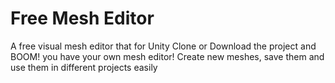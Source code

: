 # Free Mesh Editor
A free visual mesh editor that for Unity
Clone or Download the project and BOOM! you have your own mesh editor! Create new meshes, save them and use them in different projects easily 
